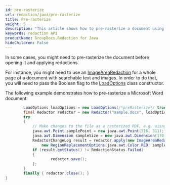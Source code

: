 ```yaml
---
id: pre-rasterize
url: redaction/java/pre-rasterize
title: Pre-rasterize
weight: 5
description: "This article shows how to pre-rasterize a document using the redaction API."
keywords: redaction API
productName: GroupDocs.Redaction for Java
hideChildren: False
---
```

In some cases, you might need to pre-rasterize the document before opening it and applying redactions. 

For instance, you might need to use an [ImageAreaRedaction](https://reference.groupdocs.com/redaction/java/com.groupdocs.redaction.redactions/imagearearedaction/) for a whole page of a document with searchable text and images. In order to do that, you will need to pass the Boolean flag to the [LoadOptions](https://reference.groupdocs.com/redaction/java/com.groupdocs.redaction.options/loadoptions/) class constructor.

The following example demonstrates how to pre-rasterize a Microsoft Word document:

```java
        LoadOptions loadOptions = new LoadOptions(/*preRasterize*/ true);
        final Redactor redactor = new Redactor("sample.docx", loadOptions);
        try 
        {
            // Make changes to the file as a rasterized PDF, e.g. uisng ImageAreaRedaction:
            java.awt.Point samplePoint = new java.awt.Point(516, 311);
            java.awt.Dimension sampleSize = new java.awt.Dimension(170, 35);
            RedactorChangeLog result = redactor.apply(new ImageAreaRedaction(samplePoint,
                new RegionReplacementOptions(java.awt.Color.RED, sampleSize)));
            if (result.getStatus() != RedactionStatus.Failed)
            {
                    redactor.save();
            };
        }
        finally { redactor.close(); }
}
```

